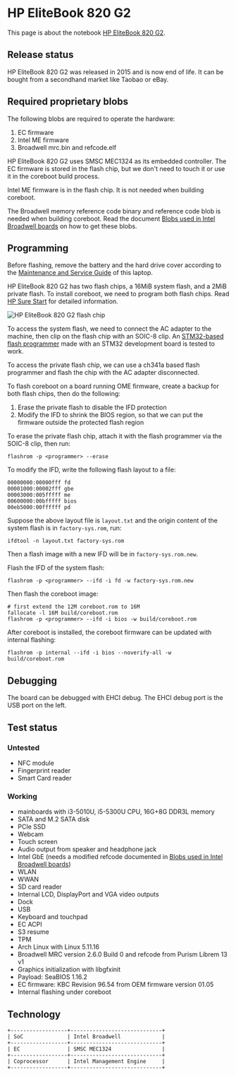 # HP EliteBook 820 G2

This page is about the notebook [HP EliteBook 820 G2].

## Release status

HP EliteBook 820 G2 was released in 2015 and is now end of life.
It can be bought from a secondhand market like Taobao or eBay.

## Required proprietary blobs

The following blobs are required to operate the hardware:

1. EC firmware
2. Intel ME firmware
3. Broadwell mrc.bin and refcode.elf

HP EliteBook 820 G2 uses SMSC MEC1324 as its embedded controller.
The EC firmware is stored in the flash chip, but we don't need to touch it
or use it in the coreboot build process.

Intel ME firmware is in the flash chip. It is not needed when building coreboot.

The Broadwell memory reference code binary and reference code blob is needed
when building coreboot. Read the document [Blobs used in Intel Broadwell boards]
on how to get these blobs.

## Programming

Before flashing, remove the battery and the hard drive cover according to the
[Maintenance and Service Guide] of this laptop.

HP EliteBook 820 G2 has two flash chips, a 16MiB system flash, and a 2MiB
private flash. To install coreboot, we need to program both flash chips.
Read [HP Sure Start] for detailed information.

![HP EliteBook 820 G2 flash chip](elitebook_820_g2_flash.jpg)

To access the system flash, we need to connect the AC adapter to the machine,
then clip on the flash chip with an SOIC-8 clip. An [STM32-based flash programmer]
made with an STM32 development board is tested to work.

To access the private flash chip, we can use a ch341a based flash programmer and
flash the chip with the AC adapter disconnected.

To flash coreboot on a board running OME firmware, create a backup for both flash
chips, then do the following:

1. Erase the private flash to disable the IFD protection
2. Modify the IFD to shrink the BIOS region, so that we can put the firmware outside
   the protected flash region

To erase the private flash chip, attach it with the flash programmer via the SOIC-8 clip,
then run:

    flashrom -p <programmer> --erase

To modify the IFD, write the following flash layout to a file:

    00000000:00000fff fd
    00001000:00002fff gbe
    00003000:005fffff me
    00600000:00bfffff bios
    00eb5000:00ffffff pd

Suppose the above layout file is ``layout.txt`` and the origin content of the system flash
is in ``factory-sys.rom``, run:

    ifdtool -n layout.txt factory-sys.rom

Then a flash image with a new IFD will be in ``factory-sys.rom.new``.

Flash the IFD of the system flash:

    flashrom -p <programmer> --ifd -i fd -w factory-sys.rom.new

Then flash the coreboot image:

    # first extend the 12M coreboot.rom to 16M
    fallocate -l 16M build/coreboot.rom
    flashrom -p <programmer> --ifd -i bios -w build/coreboot.rom

After coreboot is installed, the coreboot firmware can be updated with internal flashing:

    flashrom -p internal --ifd -i bios --noverify-all -w build/coreboot.rom

## Debugging

The board can be debugged with EHCI debug. The EHCI debug port is the USB port on the left.

## Test status

### Untested

- NFC module
- Fingerprint reader
- Smart Card reader

### Working

- mainboards with i3-5010U, i5-5300U CPU, 16G+8G DDR3L memory
- SATA and M.2 SATA disk
- PCIe SSD
- Webcam
- Touch screen
- Audio output from speaker and headphone jack
- Intel GbE (needs a modified refcode documented in [Blobs used in Intel Broadwell boards])
- WLAN
- WWAN
- SD card reader
- Internal LCD, DisplayPort and VGA video outputs
- Dock
- USB
- Keyboard and touchpad
- EC ACPI
- S3 resume
- TPM
- Arch Linux with Linux 5.11.16
- Broadwell MRC version 2.6.0 Build 0 and refcode from Purism Librem 13 v1
- Graphics initialization with libgfxinit
- Payload: SeaBIOS 1.16.2
- EC firmware: KBC Revision 96.54 from OEM firmware version 01.05
- Internal flashing under coreboot

## Technology

```{eval-rst}
+------------------+-----------------------------+
| SoC              | Intel Broadwell             |
+------------------+-----------------------------+
| EC               | SMSC MEC1324                |
+------------------+-----------------------------+
| Coprocessor      | Intel Management Engine     |
+------------------+-----------------------------+
```

[HP EliteBook 820 G2]: https://support.hp.com/us-en/product/HP-EliteBook-820-G2-Notebook-PC/7343192/
[Blobs used in Intel Broadwell boards]: ../../soc/intel/broadwell/blobs.md
[Maintenance and Service Guide]: http://h10032.www1.hp.com/ctg/Manual/c04775894.pdf
[STM32-based flash programmer]: https://github.com/dword1511/stm32-vserprog
[HP Sure Start]: hp_sure_start.md
